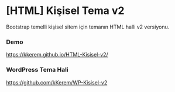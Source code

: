 # [HTML] Kişisel Tema v2

Bootstrap temelli kişisel sitem için temanın HTML halli v2 versiyonu.

### Demo
https://kkerem.github.io/HTML-Kisisel-v2/

### WordPress Tema Hali
https://github.com/kKerem/WP-Kisisel-v2
